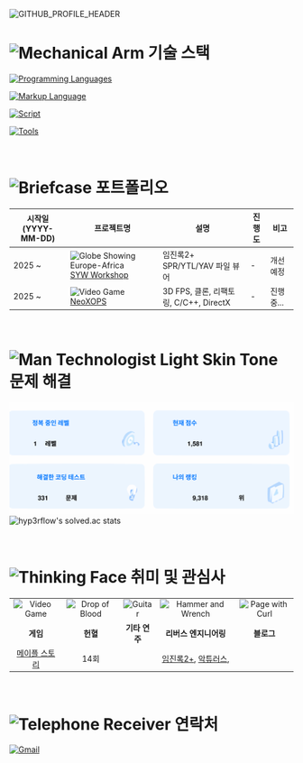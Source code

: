 ![GITHUB_PROFILE_HEADER](https://capsule-render.vercel.app/api?type=waving&height=300&color=gradient&text=ANNOYING's%20Github!!!&textBg=false&animation=scaleIn)

# <img src="https://raw.githubusercontent.com/Tarikul-Islam-Anik/Animated-Fluent-Emojis/master/Emojis/Hand%20gestures/Mechanical%20Arm.png" alt="Mechanical Arm" width="24" height="24" /> 기술 스택
<div>

  [![Programming Languages](https://skillicons.dev/icons?i=c,cpp,cs,java,js,py)](https://skillicons.dev "프로그래밍 언어")
  
  [![Markup Language](https://skillicons.dev/icons?i=html,css,md)](https://skillicons.dev "마크업 언어")
  
  [![Script](https://skillicons.dev/icons?i=lua)](https://skillicons.dev "스크립트 언어")
  
  [![Tools](https://skillicons.dev/icons?i=figma,git,notion,vscode)](https://skillicons.dev "도구")
  
</div>

<br>

# <img src="https://raw.githubusercontent.com/Tarikul-Islam-Anik/Animated-Fluent-Emojis/master/Emojis/Objects/Briefcase.png" alt="Briefcase" width="24" height="24" /> 포트폴리오
<table>
  <thead>
    <tr>
      <th>시작일(YYYY-MM-DD)</th>
      <th>프로젝트명</th>
      <th>설명</th>
      <th>진행도</th>
      <th>비고</th>
    </tr>
  <tbody>
    <tr>
      <td>2025 ~</td>
      <td><img src="https://raw.githubusercontent.com/Tarikul-Islam-Anik/Animated-Fluent-Emojis/master/Emojis/Travel%20and%20places/Globe%20Showing%20Europe-Africa.png" alt="Globe Showing Europe-Africa" width="16" height="16" /> <a href="https://syw-kr.github.io/workshop/">SYW Workshop</a></td>
      <td>임진록2+ SPR/YTL/YAV 파일 뷰어</td>
      <td>-</td>
      <td>개선 예정</td>
    <tr>
      <td>2025 ~</td>
      <td><img src="https://raw.githubusercontent.com/Tarikul-Islam-Anik/Animated-Fluent-Emojis/master/Emojis/Activities/Video%20Game.png" alt="Video Game" width="16" height="16" /> <a href="https://github.com/AN-NOYING/NeoXOPS">NeoXOPS</a></td>
      <td>3D FPS, 클론, 리팩토링, C/C++, DirectX</td>
      <td>-</td>
      <td>진행중...</td>
    </tr>
  </tbody>
</table>

<br>

# <img src="https://raw.githubusercontent.com/Tarikul-Islam-Anik/Animated-Fluent-Emojis/master/Emojis/People%20with%20professions/Man%20Technologist%20Light%20Skin%20Tone.png" alt="Man Technologist Light Skin Tone" width="24" height="24" /> 문제 해결

![PROGRAMMERS](https://github.com/an-noying/github-programmers-rank/blob/master/lib/result.svg)
![hyp3rflow's solved.ac stats](https://github-readme-solvedac.hyp3rflow.vercel.app/api/?handle=annoying_kr)

<br>

# <img src="https://raw.githubusercontent.com/Tarikul-Islam-Anik/Animated-Fluent-Emojis/master/Emojis/Smilies/Thinking%20Face.png" alt="Thinking Face" width="24" height="24" /> 취미 및 관심사
<table>
  <tbody align="center">
    <tr>
      <td><img src="https://raw.githubusercontent.com/Tarikul-Islam-Anik/Animated-Fluent-Emojis/master/Emojis/Activities/Video%20Game.png" alt="Video Game" width="48" height="48" /></td>
      <td><img src="https://raw.githubusercontent.com/Tarikul-Islam-Anik/Animated-Fluent-Emojis/master/Emojis/Objects/Drop%20of%20Blood.png" alt="Drop of Blood" width="48" height="48" /></td>
      <td><img src="https://raw.githubusercontent.com/Tarikul-Islam-Anik/Animated-Fluent-Emojis/master/Emojis/Objects/Guitar.png" alt="Guitar" width="48" height="48" /></td>
      <td><img src="https://raw.githubusercontent.com/Tarikul-Islam-Anik/Animated-Fluent-Emojis/master/Emojis/Objects/Hammer%20and%20Wrench.png" alt="Hammer and Wrench" width="48" height="48" /></td>
      <td><img src="https://raw.githubusercontent.com/Tarikul-Islam-Anik/Animated-Fluent-Emojis/master/Emojis/Objects/Page%20with%20Curl.png" alt="Page with Curl" width="48" height="48" /></td>
    </tr>
    <tr>
      <td><b>게임</b></td>
      <td><b>헌혈</b></td>
      <td><b>기타 연주</b></td>
      <td><b>리버스 엔지니어링</b></td>
      <td><b>블로그</b></td>
    </tr>
    <tr>
      <td><a href="https://maplescouter.com/result?name=%EC%96%B4%EB%85%B8%EC%9E%89%EB%A0%8C&preset=00000">메이플 스토리</a></td>
      <td>14회</td>
      <td></td>
      <td>
        <a href="https://github.com/AN-NOYING/syw2plus">임진록2+</a>, 
        <a href="https://github.com/AN-NOYING/arcturus_format">악튜러스</a>, 
      </td>
      <td></td>
    </tr>
  </tbody>
</table>

<br>

# <img src="https://raw.githubusercontent.com/Tarikul-Islam-Anik/Animated-Fluent-Emojis/master/Emojis/Objects/Telephone%20Receiver.png" alt="Telephone Receiver" width="24" height="24" /> 연락처
[![Gmail](https://img.shields.io/badge/Gmail-D14836?style=for-the-badge&logo=gmail&logoColor=white)](mailto:i.am.happy.kr@gmail.com)

<br>
